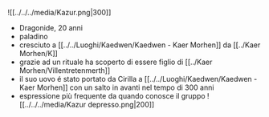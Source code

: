 ![[../../../media/Kazur.png|300]]
- Dragonide, 20 anni
- paladino
- cresciuto a [[../../Luoghi/Kaedwen/Kaedwen - Kaer Morhen]] da [[../Kaer Morhen/K]]
- grazie ad un rituale ha scoperto di essere figlio di [[../Kaer Morhen/Villentretenmerth]] 
- il suo uovo é stato portato da Cirilla a [[../../Luoghi/Kaedwen/Kaedwen - Kaer Morhen]] con un salto in avanti nel tempo di 300 anni
- espressione più frequente da quando conosce il gruppo
![[../../../media/Kazur depresso.png|200]]